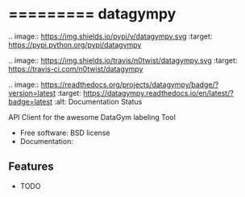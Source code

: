 =========
datagympy
=========


.. image:: https://img.shields.io/pypi/v/datagympy.svg
        :target: https://pypi.python.org/pypi/datagympy

.. image:: https://img.shields.io/travis/n0twist/datagympy.svg
        :target: https://travis-ci.com/n0twist/datagympy

.. image:: https://readthedocs.org/projects/datagympy/badge/?version=latest
        :target: https://datagympy.readthedocs.io/en/latest/?badge=latest
        :alt: Documentation Status




API Client for the awesome DataGym labeling Tool


* Free software: BSD license
* Documentation:


Features
--------

* TODO
